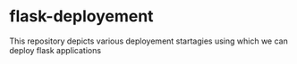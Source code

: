 # flask-deployement
This repository depicts various deployement startagies using which we can deploy flask applications
